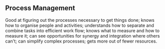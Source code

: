 ## Process Management 

Good at figuring out the processes necessary to get things done; knows how to organise people and activities; understands how to separate and combine tasks into efficient work flow; knows what to measure and how to measure it; can see opportunities for synergy and integration where others can't; can simplify complex processes; gets more out of fewer resources.